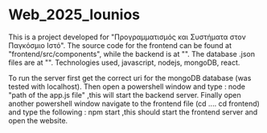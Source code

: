 # Web_2025_Iounios
This is a project developed for "Προγραμματισμός και Συστήματα στον Παγκόσμιο Ιστό".
The source code for the frontend can be found at "frontend/src/components", while the backend is at "".
The database .json files are at "".
Technologies used, javascript, nodejs, mongoDB, react.

To run the server first get the correct uri for the mongoDB database (was tested with localhost).
Then open a powershell window and type :  node "path of the app.js file" ,this will start the backend server.
Finally open another powershell window navigate to the frontend file (cd .... cd frontend) and type the following : npm start ,this should start the frontend server and open the website.
